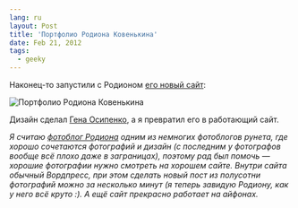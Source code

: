 ```yaml
---
lang: ru
layout: Post
title: 'Портфолио Родиона Ковенькина'
date: Feb 21, 2012
tags:
  - geeky
---
```


Наконец-то запустили с Родионом [его новый сайт](http://kovenkin.com/):

![Портфолио Родиона Ковенькина](/images/blog/kovenkin.png)

Дизайн сделал [Гена Осипенко](http://mega.genn.org/), а я превратил его в работающий сайт.

*Я считаю [фотоблог Родиона](http://kovenkin.com/blog/) одним из немногих фотоблогов рунета, где хорошо сочетаются фотографий и дизайн (с последним у фотографов вообще всё плохо даже в заграницах), поэтому рад был помочь — хорошие фотографии нужно смотреть на хорошем сайте. Внутри сайта обычный Вордпресс, при этом сделать новый пост из полусотни фотографий можно за несколько минут (я теперь завидую Родиону, как у него всё круто :). А ещё сайт прекрасно работает на айфонах.*
